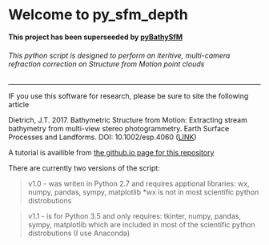 # Welcome to py_sfm_depth

**This project has been superseeded by [pyBathySfM](https://github.com/geojames/pyBathySfM)**

###### This python script is designed to perform an iteritive, multi-camera refraction correction on Structure from Motion point clouds
---
IF you use this software for research, please be sure to site the following article

Dietrich, J.T. 2017.  Bathymetric Structure from Motion: Extracting stream bathymetry from multi-view stereo photogrammetry. Earth Surface Processes and Landforms. DOI: 10.1002/esp.4060 ([LINK](http://onlinelibrary.wiley.com/doi/10.1002/esp.4060/full))

A tutorial is availible from [the github.io page for this repository](https://geojames.github.io/py_sfm_depth/)

There are currently two versions of the script:
>v1.0 - was writen in Python 2.7 and requires apptional libraries: wx, numpy, pandas, sympy, matplotlib
>      *wx is not in most scientific python distrobutions

>v1.1 - is for Python 3.5 and only requires: tkinter, numpy, pandas, sympy, matplotlib
>     which are included in most of the scientific python distrobutions (I use Anaconda)
